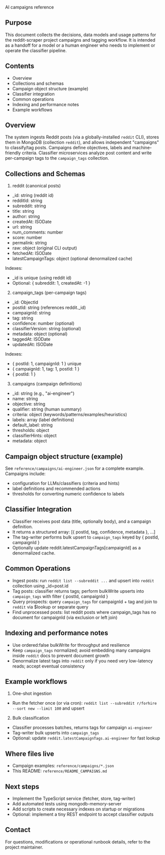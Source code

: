 AI campaigns reference

Purpose
-------
This document collects the decisions, data models and usage patterns for the reddit-scraper project campaigns and tagging workflow. It is intended as a handoff for a model or a human engineer who needs to implement or operate the classifier pipeline.

Contents
--------
- Overview
- Collections and schemas
- Campaign object structure (example)
- Classifier integration
- Common operations
- Indexing and performance notes
- Example workflows

Overview
--------
The system ingests Reddit posts (via a globally-installed `reddit` CLI), stores them in MongoDB (collection `reddit`), and allows independent "campaigns" to classify/tag posts. Campaigns define objectives, labels and machine-friendly criteria. Classifier microservices analyze post content and write per-campaign tags to the `campaign_tags` collection.

Collections and Schemas
-----------------------
1) reddit (canonical posts)
- _id: string (reddit id)
- redditId: string
- subreddit: string
- title: string
- author: string
- createdAt: ISODate
- url: string
- num_comments: number
- score: number
- permalink: string
- raw: object (original CLI output)
- fetchedAt: ISODate
- latestCampaignTags: object (optional denormalized cache)

Indexes:
- _id is unique (using reddit id)
- Optional: { subreddit: 1, createdAt: -1 }

2) campaign_tags (per-campaign tags)
- _id: ObjectId
- postId: string (references reddit._id)
- campaignId: string
- tag: string
- confidence: number (optional)
- classifierVersion: string (optional)
- metadata: object (optional)
- taggedAt: ISODate
- updatedAt: ISODate

Indexes:
- { postId: 1, campaignId: 1 } unique
- { campaignId: 1, tag: 1, postId: 1 }
- { postId: 1 }

3) campaigns (campaign definitions)
- _id: string (e.g., "ai-engineer")
- name: string
- objective: string
- qualifier: string (human summary)
- criteria: object (keywords/patterns/examples/heuristics)
- labels: array (label definitions)
- default_label: string
- thresholds: object
- classifierHints: object
- metadata: object

Campaign object structure (example)
-----------------------------------
See `reference/campaigns/ai-engineer.json` for a complete example. Campaigns include:
- configuration for LLMs/classifiers (criteria and hints)
- label definitions and recommended actions
- thresholds for converting numeric confidence to labels

Classifier Integration
----------------------
- Classifier receives post data (title, optionally body), and a campaign definition.
- It returns a structured array: [{ postId, tag, confidence, metadata }, ...]
- The tag-writer performs bulk upsert to `campaign_tags` keyed by { postId, campaignId }
- Optionally update reddit.latestCampaignTags[campaignId] as a denormalized cache.

Common Operations
-----------------
- Ingest posts: run `reddit list --subreddit ...` and upsert into `reddit` collection using _id=post.id
- Tag posts: classifier returns tags; perform bulkWrite upserts into `campaign_tags` with filter { postId, campaignId }
- Query prospects: query `campaign_tags` for campaignId + tag and join to `reddit` via $lookup or separate query
- Find unprocessed posts: list reddit posts where campaign_tags has no document for campaignId (via exclusion or left join)

Indexing and performance notes
------------------------------
- Use ordered:false bulkWrite for throughput and resilience
- Keep `campaign_tags` normalized; avoid embedding many campaigns inside `reddit` docs to prevent document growth
- Denormalize latest tags into `reddit` only if you need very low-latency reads; accept eventual consistency

Example workflows
-----------------
1) One-shot ingestion
- Run the fetcher once (or via cron): `reddit list --subreddit r/forhire --sort new --limit 100` and upsert
2) Bulk classification
- Classifier processes batches, returns tags for campaign `ai-engineer`
- Tag-writer bulk upserts into `campaign_tags`
- Optional: update `reddit.latestCampaignTags.ai-engineer` for fast lookup

Where files live
----------------
- Campaign examples: `reference/campaigns/*.json`
- This README: `reference/README_CAMPAIGNS.md`

Next steps
----------
- Implement the TypeScript service (fetcher, store, tag-writer)
- Add automated tests using mongodb-memory-server
- Add scripts to create necessary indexes on startup or migrations
- Optional: implement a tiny REST endpoint to accept classifier outputs

Contact
-------
For questions, modifications or operational runbook details, refer to the project maintainer.
